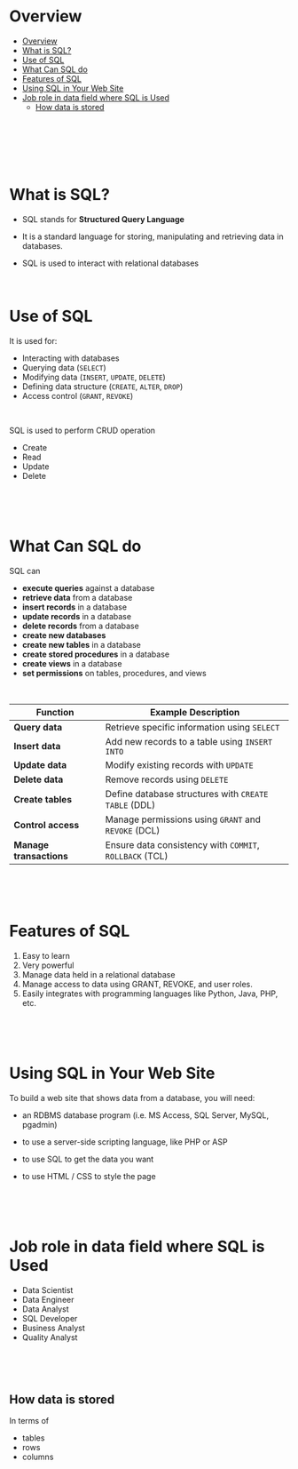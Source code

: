 # Overview

- [Overview](#overview)
- [What is SQL?](#what-is-sql)
- [Use of SQL](#use-of-sql)
- [What Can SQL do](#what-can-sql-do)
- [Features of SQL](#features-of-sql)
- [Using SQL in Your Web Site](#using-sql-in-your-web-site)
- [Job role in data field where SQL is Used](#job-role-in-data-field-where-sql-is-used)
  - [How data is stored](#how-data-is-stored)

&nbsp;

&nbsp;

&nbsp;

# What is SQL?

- SQL stands for **Structured Query Language**

- It is a standard language for storing, manipulating and retrieving data in databases.

- SQL is used to interact with relational databases

&nbsp;

# Use of SQL

It is used for:

- Interacting with databases
- Querying data (`SELECT`)
- Modifying data (`INSERT`, `UPDATE`, `DELETE`)
- Defining data structure (`CREATE`, `ALTER`, `DROP`)
- Access control (`GRANT`, `REVOKE`)

&nbsp;

SQL is used to perform CRUD operation

- Create
- Read
- Update
- Delete

&nbsp;

&nbsp;

# What Can SQL do

SQL can

- **execute queries** against a database
- **retrieve data** from a database
- **insert records** in a database
- **update records** in a database
- **delete records** from a database
- **create new databases**
- **create new tables** in a database
- **create stored procedures** in a database
- **create views** in a database
- **set permissions** on tables, procedures, and views

&nbsp;

| Function                | Example Description                                     |
| ----------------------- | ------------------------------------------------------- |
| **Query data**          | Retrieve specific information using `SELECT`            |
| **Insert data**         | Add new records to a table using `INSERT INTO`          |
| **Update data**         | Modify existing records with `UPDATE`                   |
| **Delete data**         | Remove records using `DELETE`                           |
| **Create tables**       | Define database structures with `CREATE TABLE` (DDL)    |
| **Control access**      | Manage permissions using `GRANT` and `REVOKE` (DCL)     |
| **Manage transactions** | Ensure data consistency with `COMMIT`, `ROLLBACK` (TCL) |

&nbsp;

&nbsp;

# Features of SQL

1. Easy to learn
2. Very powerful
3. Manage data held in a relational database
4. Manage access to data using GRANT, REVOKE, and user roles.
5. Easily integrates with programming languages like Python, Java, PHP, etc.

&nbsp;

&nbsp;

# Using SQL in Your Web Site

To build a web site that shows data from a database, you will need:

- an RDBMS database program (i.e. MS Access, SQL Server, MySQL, pgadmin)

- to use a server-side scripting language, like PHP or ASP
- to use SQL to get the data you want
- to use HTML / CSS to style the page

&nbsp;

&nbsp;

# Job role in data field where SQL is Used

- Data Scientist
- Data Engineer
- Data Analyst
- SQL Developer
- Business Analyst
- Quality Analyst

&nbsp;

&nbsp;

## How data is stored

In terms of

- tables
- rows
- columns

&nbsp;

&nbsp;
